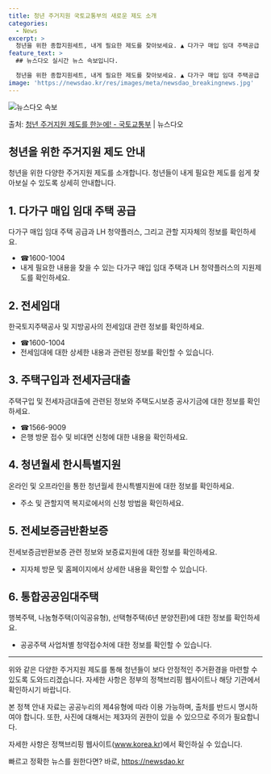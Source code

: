 ```yaml
---
title: 청년 주거지원 국토교통부의 새로운 제도 소개
categories:
  - News
excerpt: >
  청년을 위한 종합지원세트, 내게 필요한 제도를 찾아보세요. ▲ 다가구 매입 임대 주택공급   LH 청약플러스…
feature_text: >
  ## 뉴스다오 실시간 뉴스 속보입니다.

  청년을 위한 종합지원세트, 내게 필요한 제도를 찾아보세요. ▲ 다가구 매입 임대 주택공급   LH 청약플러스…
image: 'https://newsdao.kr/res/images/meta/newsdao_breakingnews.jpg'
---
```


![뉴스다오 속보](https://newsdao.kr/res/images/meta/newsdao_breakingnews.jpg)

<p>출처: <a href="https://newsdao.kr/3782" rel="dofollow">청년 주거지원 제도를 한눈에! - 국토교통부</a> | 뉴스다오</p>

<h2 data-ke-size="size26">청년을 위한 주거지원 제도 안내</h2>
<p data-ke-size="size16">청년을 위한 다양한 주거지원 제도를 소개합니다. 청년들이 내게 필요한 제도를 쉽게 찾아보실 수 있도록 상세히 안내합니다.</p>

<h2>1. 다가구 매입 임대 주택 공급</h2>
<p data-ke-size="size16">다가구 매입 임대 주택 공급과 LH 청약플러스, 그리고 관할 지자체의 정보를 확인하세요.</p>
<ul>
  <li>☎1600-1004</li>
  <li>내게 필요한 내용을 찾을 수 있는 다가구 매입 임대 주택과 LH 청약플러스의 지원제도를 확인하세요.</li>
</ul>

<h2>2. 전세임대</h2>
<p data-ke-size="size16">한국토지주택공사 및 지방공사의 전세임대 관련 정보를 확인하세요.</p>
<ul>
  <li>☎1600-1004</li>
  <li>전세임대에 대한 상세한 내용과 관련된 정보를 확인할 수 있습니다.</li>
</ul>

<h2>3. 주택구입과 전세자금대출</h2>
<p data-ke-size="size16">주택구입 및 전세자금대출에 관련된 정보와 주택도시보증 공사기금에 대한 정보를 확인하세요.</p>
<ul>
  <li>☎1566-9009</li>
  <li>은행 방문 접수 및 비대면 신청에 대한 내용을 확인하세요.</li>
</ul>

<h2>4. 청년월세 한시특별지원</h2>
<p data-ke-size="size16">온라인 및 오프라인을 통한 청년월세 한시특별지원에 대한 정보를 확인하세요.</p>
<ul>
  <li>주소 및 관할지역 복지로에서의 신청 방법을 확인하세요.</li>
</ul>

<h2>5. 전세보증금반환보증</h2>
<p data-ke-size="size16">전세보증금반환보증 관련 정보와 보증료지원에 대한 정보를 확인하세요.</p>
<ul>
  <li>지자체 방문 및 홈페이지에서 상세한 내용을 확인할 수 있습니다.</li>
</ul>

<h2>6. 통합공공임대주택</h2>
<p data-ke-size="size16">행복주택, 나눔형주택(이익공유형), 선택형주택(6년 분양전환)에 대한 정보를 확인하세요.</p>
<ul>
  <li>공공주택 사업처별 청약접수처에 대한 정보를 확인할 수 있습니다.</li>
</ul>

<hr data-ke-size="size16">

<p data-ke-size="size16">위와 같은 다양한 주거지원 제도를 통해 청년들이 보다 안정적인 주거환경을 마련할 수 있도록 도와드리겠습니다. 자세한 사항은 정부의 정책브리핑 웹사이트나 해당 기관에서 확인하시기 바랍니다.</p>
<p data-ke-size="size16">본 정책 안내 자료는 공공누리의 제4유형에 따라 이용 가능하며, 출처를 반드시 명시하여야 합니다. 또한, 사진에 대해서는 제3자의 권한이 있을 수 있으므로 주의가 필요합니다. </p>
<p data-ke-size="size16">자세한 사항은 정책브리핑 웹사이트(<a href="https://www.korea.kr">www.korea.kr</a>)에서 확인하실 수 있습니다.</p> 

빠르고 정확한 뉴스를 원한다면? 바로, <a href="https://newsdao.kr" rel="dofollow">https://newsdao.kr</a>



